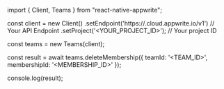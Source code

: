 import { Client, Teams } from "react-native-appwrite";

const client = new Client()
    .setEndpoint('https://<REGION>.cloud.appwrite.io/v1') // Your API Endpoint
    .setProject('<YOUR_PROJECT_ID>'); // Your project ID

const teams = new Teams(client);

const result = await teams.deleteMembership({
    teamId: '<TEAM_ID>',
    membershipId: '<MEMBERSHIP_ID>'
});

console.log(result);
